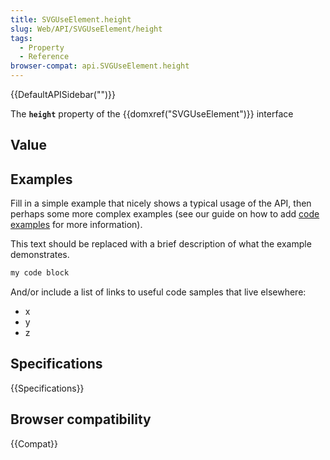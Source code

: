 ```yaml
---
title: SVGUseElement.height
slug: Web/API/SVGUseElement/height
tags:
  - Property
  - Reference
browser-compat: api.SVGUseElement.height
---
```

{{DefaultAPISidebar("")}}

The **`height`** property of the {{domxref("SVGUseElement")}} interface 

## Value



## Examples

Fill in a simple example that nicely shows a typical usage of the API, then perhaps some more complex examples (see our guide on how to add [code examples](/en-US/docs/MDN/Contribute/Structures/Code_examples) for more information).

This text should be replaced with a brief description of what the example demonstrates.

```js
my code block
```

And/or include a list of links to useful code samples that live elsewhere:

*   x
*   y
*   z

## Specifications

{{Specifications}}

## Browser compatibility

{{Compat}}


